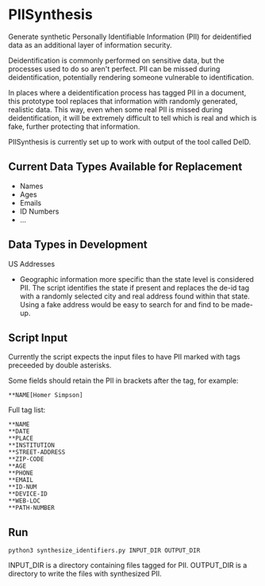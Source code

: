 # PIISynthesis
Generate synthetic Personally Identifiable Information (PII) for deidentified data as an additional layer of information security.

Deidentification is commonly performed on sensitive data, but the processes used to do so aren't perfect. 
PII can be missed during deidentification, potentially rendering someone vulnerable to identification.

In places where a deidentification process has tagged PII in a document, this prototype tool replaces that information with randomly generated, realistic data.
This way, even when some real PII is missed during deidentification, it will be extremely difficult to tell which is real and which is fake, further protecting that information.

PIISynthesis is currently set up to work with output of the tool called DeID. 


## Current Data Types Available for Replacement

* Names
* Ages
* Emails
* ID Numbers
* ...

## Data Types in Development

US Addresses

* Geographic information more specific than the state level is considered PII. The script identifies the state if present and replaces the de-id tag with a randomly selected city and real address found within that state. Using a fake address would be easy to search for and find to be made-up.  


## Script Input

Currently the script expects the input files to have PII marked with tags preceeded by double asterisks.

Some fields should retain the PII in brackets after the tag, for example:

`**NAME[Homer Simpson]`

Full tag list: 

```
**NAME
**DATE
**PLACE
**INSTITUTION
**STREET-ADDRESS
**ZIP-CODE
**AGE
**PHONE
**EMAIL
**ID-NUM
**DEVICE-ID
**WEB-LOC
**PATH-NUMBER
```

## Run

```python3 synthesize_identifiers.py INPUT_DIR OUTPUT_DIR```

INPUT_DIR is a directory containing files tagged for PII. 
OUTPUT_DIR is a directory to write the files with synthesized PII.
